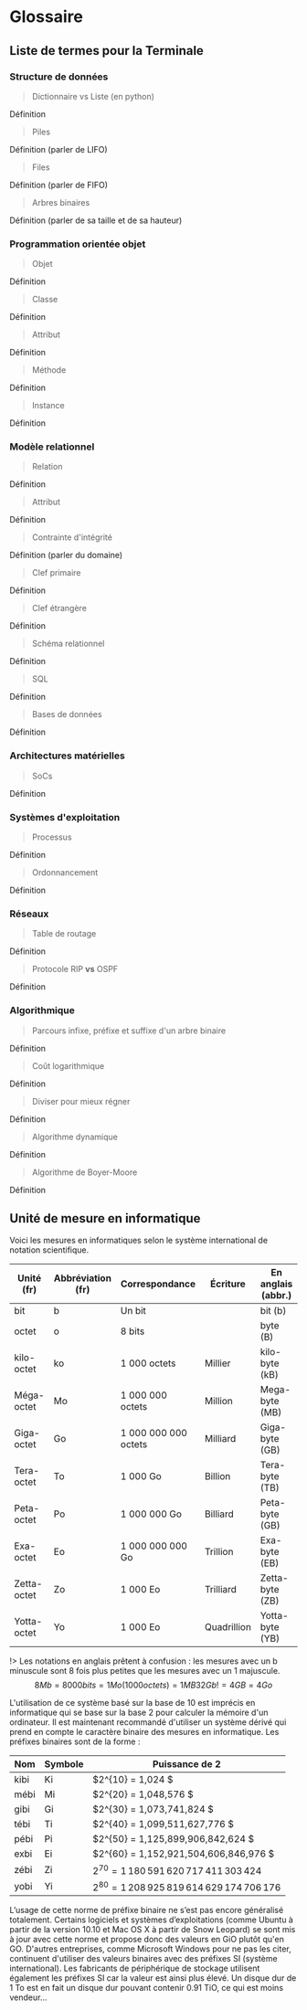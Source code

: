 # Glossaire

## Liste de termes pour la Terminale
<div class="list_of_terms">

### Structure de données

> Dictionnaire vs Liste (en python)

Définition

> Piles

Définition (parler de LIFO)

> Files

Définition (parler de FIFO)

> Arbres binaires

Définition (parler de sa taille et de sa hauteur)


### Programmation orientée objet

> Objet

Définition

> Classe

Définition

> Attribut

Définition

> Méthode

Définition

> Instance

Définition

### Modèle relationnel

> Relation

Définition

> Attribut

Définition

> Contrainte d'intégrité 

Définition (parler du domaine) 

> Clef primaire

Définition

> Clef étrangère

Définition

> Schéma relationnel

Définition

> SQL

Définition

> Bases de données

Définition

### Architectures matérielles

> SoCs

Définition

### Systèmes d'exploitation

> Processus

Définition

> Ordonnancement

Définition

### Réseaux

> Table de routage

Définition

> Protocole RIP **vs** OSPF 

Définition

### Algorithmique 

> Parcours infixe, préfixe et suffixe d'un arbre binaire

Définition

> Coût logarithmique 

Définition

> Diviser pour mieux régner

Définition

> Algorithme dynamique

Définition

> Algorithme de Boyer-Moore

Définition

</div>


## Unité de mesure en informatique

Voici les mesures en informatiques selon le système international de notation scientifique. 

| Unité  (fr) | Abbréviation (fr) | Correspondance       | Écriture    | En anglais (abbr.) |
| ----------- | ----------------- | -------------------- | ----------- | ------------------ |
| bit         | b                 | Un bit               |             | bit (b)            |
| octet       | o                 | 8 bits               |             | byte (B)           |
| kilo-octet  | ko                | 1 000 octets         | Millier     | kilo-byte (kB)     |
| Méga-octet  | Mo                | 1 000 000 octets     | Million     | Mega-byte (MB)     |
| Giga-octet  | Go                | 1 000 000 000 octets | Milliard    | Giga-byte (GB)     |
| Tera-octet  | To                | 1 000 Go             | Billion     | Tera-byte (TB)     |
| Peta-octet  | Po                | 1 000 000 Go         | Billiard    | Peta-byte (GB)     |
| Exa-octet   | Eo                | 1 000 000 000 Go     | Trillion    | Exa-byte (EB)      |
| Zetta-octet | Zo                | 1 000 Eo             | Trilliard   | Zetta-byte (ZB)    |
| Yotta-octet | Yo                | 1 000 Eo             | Quadrillion | Yotta-byte (YB)    |

!> Les notations en anglais prêtent à confusion : les mesures avec un b minuscule sont 8 fois plus petites que les mesures avec un 1 majuscule.
$$ 
8Mb = 8 000 bits = 1 Mo (1000 octets) = 1 MB
32 Gb != 4 GB = 4 Go
$$


L'utilisation de ce système basé sur la base de 10 est imprécis en informatique qui se base sur la base 2 pour calculer 
la mémoire d'un ordinateur. Il est maintenant recommandé d'utiliser un système dérivé qui prend en compte le caractère binaire 
des mesures en informatique. Les préfixes binaires sont de la forme :

| Nom  | Symbole | Puissance de 2                               |
| ---- | ------- | -------------------------------------------- |
| kibi | Ki      | $2^{10} = 1\,024 $                            |
| mébi | Mi      | $2^{20} = 1\,048\,576 $                        |
| gibi | Gi      | $2^{30} = 1\,073\,741\,824 $                    |
| tébi | Ti      | $2^{40} = 1\,099\,511\,627\,776 $                |
| pébi | Pi      | $2^{50} = 1\,125\,899\,906\,842\,624 $            |
| exbi | Ei      | $2^{60} = 1\,152\,921\,504\,606\,846\,976 $        |
| zébi | Zi      | $2^{70} = 1\,180\,591\,620\,717\,411\,303\,424$     |
| yobi | Yi      | $2^{80} = 1\,208\,925\,819\,614\,629\,174\,706\,176$ |


L’usage de cette norme de préfixe binaire ne s’est pas encore généralisé totalement. Certains logiciels et systèmes d’exploitations (comme Ubuntu à partir de la version 10.10 et Mac OS X à partir de Snow Leopard) se sont mis à jour avec cette norme et propose donc des valeurs en GiO plutôt qu'en GO. D'autres entreprises, comme Microsoft Windows pour ne pas les citer, continuent d'utiliser des valeurs binaires avec des préfixes SI (système international). Les fabricants de périphérique de stockage utilisent également les préfixes SI car la valeur est ainsi plus élevé. Un disque dur de 1 To est en fait un disque dur pouvant contenir 0.91 TiO, ce qui est moins vendeur...


